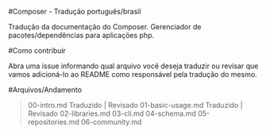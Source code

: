 #Composer - Tradução português/brasil

Tradução da documentação do Composer. Gerenciador de pacotes/dependências para aplicações php.

#Como contribuir

Abra uma issue informando qual arquivo você deseja traduzir ou revisar que vamos adicioná-lo ao
README como responsável pela tradução do mesmo.

#Arquivos/Andamento

> 00-intro.md Traduzido | Revisado
> 01-basic-usage.md Traduzido | Revisado
> 02-libraries.md 
> 03-cli.md
> 04-schema.md
> 05-repositories.md
> 06-community.md
